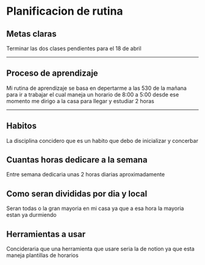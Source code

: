 # Planificacion de rutina

## Metas claras 
Terminar las dos clases pendientes para el 18 de abril 

-----------------------------

## Proceso de aprendizaje 
Mi rutina de aprendizaje se basa en depertarme a las 530 de la mañana para ir a trabajar el cual maneja un horario de 8:00 a 5:00 desde ese momento me dirigo a la casa para llegar y estudiar 2 horas 

--------------------

## Habitos
La disciplina concidero que es un habito que debo de inicializar y concerbar 

## Cuantas horas dedicare a la semana 
Entre semana dedicaria unas 2 horas diarias aproximadamente 

## Como seran divididas por dia y local
Seran todas o la gran mayoria en mi casa ya que a esa hora la mayoria estan ya durmiendo 

## Herramientas a usar
Concideraria que una herramienta que usare seria la de notion ya que esta maneja plantillas de horarios
